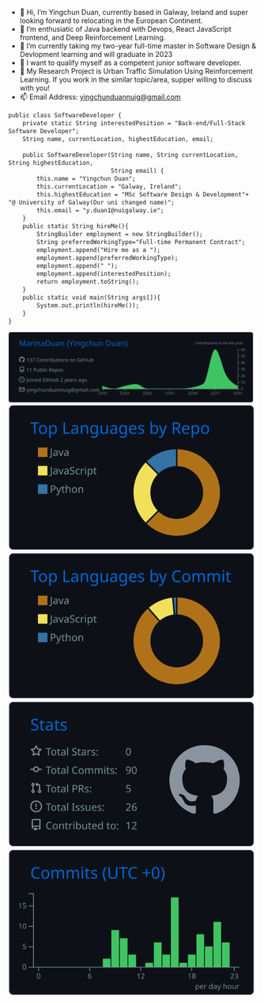 - 👋 Hi, I’m Yingchun Duan, currently based in Galway, Ireland and super looking forward to relocating in the European Continent.
- 👀 I’m enthusiatic of Java backend with Devops, React JavaScript frontend, and Deep Reinforcement Learning.
- 🌱 I’m currently taking my two-year full-time master in Software Design & Devlopment learning and will graduate in 2023
- 🎯 I want to qualify myself as a competent junior software developer.
- 💞️ My Research Project is Urban Traffic Simulation Using Reinforcement Learning. If you work in the similar topic/area, supper willing to discuss with you!
- 📫 Email Address: yingchunduannuig@gmail.com
```
public class SoftwareDeveloper {
    private static String interestedPosition = "Back-end/Full-Stack Software Developer";
    String name, currentLocation, highestEducation, email;

    public SoftwareDeveloper(String name, String currentLocation, String highestEducation,
                             String email) {
        this.name = "Yingchun Duan";
        this.currentLocation = "Galway, Ireland";
        this.highestEducation = "MSc Software Design & Development"+ "@ University of Galway(Our uni changed name)";
        this.email = "y.duan1@nuigalway.ie";
    }
    public static String hireMe(){
        StringBuilder employment = new StringBuilder();
        String preferredWorkingType="Full-time Permanent Contract";
        employment.append("Hire me as a ");
        employment.append(preferredWorkingType);
        employment.append(" ");
        employment.append(interestedPosition);
        return employment.toString();
    }
    public static void main(String args[]){
        System.out.println(hireMe());
    }
}
```

[![](https://raw.githubusercontent.com/MarinaDuan/profile-summary-cards/master/profile-summary-card-output/github_dark/0-profile-details.svg)](https://github.com/MarinaDuan/profile-summary-cards)
[![](https://raw.githubusercontent.com/MarinaDuan/profile-summary-cards/master/profile-summary-card-output/github_dark/1-repos-per-language.svg)](https://github.com/MarinaDuan/profile-summary-cards) [![](https://raw.githubusercontent.com/MarinaDuan/profile-summary-cards/master/profile-summary-card-output/github_dark/2-most-commit-language.svg)](https://github.com/MarinaDuan/profile-summary-cards)
[![](https://raw.githubusercontent.com/MarinaDuan/profile-summary-cards/master/profile-summary-card-output/github_dark/3-stats.svg)](https://github.com/MarinaDuan/profile-summary-cards) [![](https://raw.githubusercontent.com/MarinaDuan/profile-summary-cards/master/profile-summary-card-output/github_dark/4-productive-time.svg)](https://github.com/MarinaDuan/profile-summary-cards)

